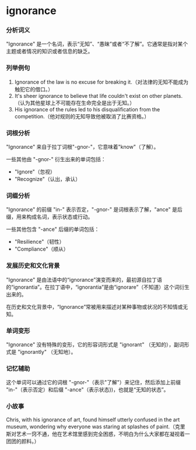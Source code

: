# ignorance

### 分析词义

  

"Ignorance" 是一个名词，表示“无知”、“愚昧”或者“不了解”。它通常是指对某个主题或者情况的知识或者信息的缺乏。

  

### 列举例句

  

1.  Ignorance of the law is no excuse for breaking it.（对法律的无知不能成为触犯它的借口。）
2.  It's sheer ignorance to believe that life couldn't exist on other planets.（认为其他星球上不可能存在生命完全是出于无知。）
3.  His ignorance of the rules led to his disqualification from the competition.（他对规则的无知导致他被取消了比赛资格。）

  

### 词根分析

  

"Ignorance" 来自于拉丁词根"-gnor-"，它意味着"know"（了解）。

  

一些其他由 "-gnor-" 衍生出来的单词包括：

  

*   "Ignore"（忽视）
*   "Recognize"（认出，承认）

  

### 词缀分析

  

"Ignorance" 的前缀 "in-" 表示否定，"-gnor-" 是词根表示了解，"ance" 是后缀，用来构成名词，表示状态或行动。

  

一些其他包含 "-ance" 后缀的单词包括：

  

*   "Resilience"（韧性）
*   "Compliance"（顺从）

  

### 发展历史和文化背景

  

"Ignorance" 是由法语中的“ignorance”演变而来的，最初源自拉丁语的“ignorantia”。在拉丁语中，“ignorantia”是由“ignorare”（不知道）这个词衍生出来的。

  

在历史和文化背景中，“Ignorance”常被用来描述对某种事物或状况的不知情或无知。

  

### 单词变形

  

"Ignorance" 没有特殊的变形，它的形容词形式是 "ignorant" （无知的），副词形式是 "ignorantly" （无知地）。

  

### 记忆辅助

  

这个单词可以通过它的词根 "-gnor-"（表示"了解"）来记住，然后添加上前缀 "in-"（表示否定）和后缀 "-ance"（表示状态})，也就是“无知的状态”。

  

### 小故事

  

Chris, with his ignorance of art, found himself utterly confused in the art museum, wondering why everyone was staring at splashes of paint.（克里斯对艺术一窍不通，他在艺术馆里感到完全困惑，不明白为什么大家都在凝视着一团团的颜料。）
